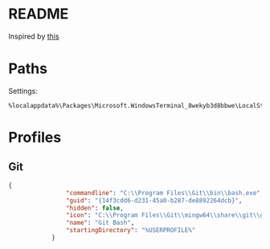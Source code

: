 # README

Inspired by [this](https://github.com/lextm/windowsterminal-shell)


# Paths

Settings:
```
%localappdata%\Packages\Microsoft.WindowsTerminal_8wekyb3d8bbwe\LocalState\settings.json
```

# Profiles

## Git

```json
{
				"commandline": "C:\\Program Files\\Git\\bin\\bash.exe",
				"guid": "{14f3cdd6-d231-45a0-b287-de8892264dcb}",
				"hidden": false,
				"icon": "C:\\Program Files\\Git\\mingw64\\share\\git\\git-for-windows.ico",
				"name": "Git Bash",
				"startingDirectory": "%USERPROFILE%"
			}
```
